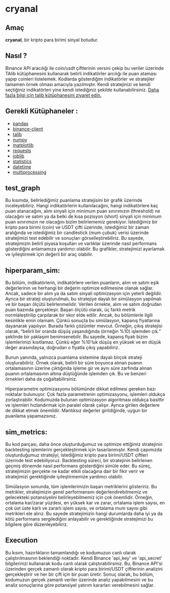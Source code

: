 # cryanal
## Amaç 
**cryanal**, bir kripto para birimi sinyal botudur.
## Nasıl ? 
Binance API aracılığı ile coin/usdt çiftlerinin versini çekip bu veriler üzerinde TAlib kütüphanesini kullanarak belirli indikatörler arcılığı ile puan ataması yapıp coinleri listelemek. 
Kodlarda gösterdiğim indikatörler ve stratejiler tamamen örnek olması amacıyla yazılmıştır. Kendi stratejinizi ve kendi seçtiğiniz indikatörleri yine kendi istediğiniz şekilde kullanabilirsiniz. [Daha fazla bilgi için talib kütüphanesini ziyaret edin.](https://github.com/mrjbq7/ta-lib)
## Gerekli Kütüphaneler :
- [pandas](https://pandas.pydata.org/)
- [binance-client](https://github.com/binance/binance-connector-python)
- [talib](https://github.com/mrjbq7/ta-lib)
- [numpy](https://numpy.org/)
- [matplotlib](https://matplotlib.org/)
- [requests](https://docs.python-requests.org/en/latest/)
- [joblib](https://joblib.readthedocs.io/en/latest/)
- [statistics](https://docs.python.org/3/library/statistics.html)
- [datetime](https://docs.python.org/3/library/datetime.html)
- [multiprocessing](https://docs.python.org/3/library/multiprocessing.html)

## test_graph 
Bu kısımda, belirlediğimiz puanlama stratejisini bir grafik üzerinde inceleyebiliriz. Hangi indikatörlerin kullanılacağını, hangi indikatörlere kaç puan atanacağını, alım sinyali için minimum puan sınırımızın (threshold) ne olacağını ve satım ya da belki de kısa pozisyon (short) sinyali için minimum puan sınırımızın ne olacağını bizim belirlememiz gerekiyor. İstediğimiz bir kripto para birimi (coin) ve USDT çifti üzerinde, istediğimiz bir zaman aralığında ve istediğimiz bir candlestick (mum çubuk) verisi üzerinde stratejimizi test edebilir ve sonuçları görselleştirebiliriz. Bu sayede, stratejimizin belirli piyasa koşulları ve varlıklar üzerinde nasıl performans gösterdiğini anlamamıza yardımcı olabilir. Bu grafikler, stratejimizi ayarlamak ve iyileştirmek için değerli bir araç olabilir.

## hiperparam_sim: 
Bu bölüm, indikatörlerin, indikatörlere verilen puanların, alım ve satım eşik değerlerinin ve herhangi bir değerin optimize edilmesine olanak sağlar. Ancak, sadece bir alım ya da satım sinyali optimizasyon için yeterli değildir. Ayrıca bir strateji oluşturulmalı, bu stratejiye dayalı bir simülasyon yapılmalı ve bir başarı ölçütü belirlenmelidir. Verilen örnekte, alım ve satım doğrudan puan bazında gerçekleşir. Başarı ölçütü olarak, üç farklı metrik normlaleştirilip çarpılarak bir skor elde edilir. Ancak, bu bölümlerle ilgili kesinlikle emin olamam. Çünkü sonuçta bu simülasyon, kapanış fiyatlarına dayanarak yapılıyor.
Burada farklı çözümler mevcut. Örneğin, çıkış stratejisi olarak, “belirli bir oranda düşüş yaşandığında (örneğin %10) işlemden çık.” şeklinde bir yaklaşım benimsenebilir. Bu sayede, kapanış fiyatı bizim işlemlerimizi kısıtlamaz. Çünkü eğer %10'luk düşüş en yüksek ve en düşük değer arasındaysa, doğrudan o fiyatla çıkış yapabiliriz.

Bunun yanında, yalnızca puanlama sistemine dayalı birçok strateji oluşturabiliriz. Örnek olarak, belirli bir süre boyunca alınan puanın ortalamasının üzerine çıktığında işleme gir ve aynı süre zarfında alınan puanın ortalamasının altına düştüğünde işlemden çık. Bu ve benzeri örnekleri daha da çoğaltabilirsiniz.

Hiperparametre optimizasyonu bölümünde dikkat edilmesi gereken bazı noktalar bulunuyor. Çok fazla parametrenin optimizasyonu, işlemleri oldukça zorlaştırabilir. Kodumuzda bulunan optimizasyon algoritması oldukça basittir ve işlemleri hızlandırmak için paralel olarak çalışır. Ayrıca girilen değerlere de dikkat etmek önemlidir. Mantıksız değerler girildiğinde, uygun bir puanlama yapamazsınız.

## sim_metrics: 
Bu kod parçası, daha önce oluşturduğumuz ve optimize ettiğimiz stratejinin backtesting işlemlerini gerçekleştirmek için tasarlanmıştır. Kendi çapımızda oluşturduğumuz stratejiyi, istediğimiz kripto para birimi/USDT çiftleri üzerinde test edebiliyoruz.
Backtesting süreci, bir stratejinin belirlenen geçmiş dönemde nasıl performans gösterdiğini simüle eder. Bu süreç, stratejimizin gerçekte ne kadar etkili olacağına dair bir fikir verir ve stratejimizi gerektiğinde iyileştirmemize yardımcı olabilir.

Simülasyon sonunda, tüm işlemlerimizin başarı metriklerini gösteririz. Bu metrikler, stratejimizin genel performansını değerlendirebilmemiz ve gelecekteki potansiyelini belirleyebilmemiz için çok önemlidir. Örneğin, ortalama kar/zarar yüzdesi, en yüksek kar ve zarar, ortalama işlem sayısı, en çok üst üste karlı ve zararlı işlem sayısı, ve ortalama mum sayısı gibi metrikleri ele alırız. Bu sayede stratejimizin hangi durumlarda daha iyi ya da kötü performans sergilediğini anlayabilir ve gerektiğinde stratejimizi bu bilgilere göre düzenleyebiliriz.

## Execution 
Bu kısım, hazırlıkların tamamlandığı ve kodumuzun canlı olarak çalıştırılmasının beklendiği noktadır. Kendi Binance 'api_key' ve 'api_secret' bilgilerinizi kullanarak kodu canlı olarak çalıştırabilirsiniz. Bu, Binance API'si üzerinden gerçek zamanlı olarak kripto para birimi/USDT çiftlerinin analizini gerçekleştirir ve her bir çift için bir puan üretir. Sonuç olarak, bu bölüm, kodumuzun gerçek zamanlı veriler üzerinde analiz yapabilmesini ve bu analiz sonuçlarına göre potansiyel yatırım kararları verebilmesini sağlar.
